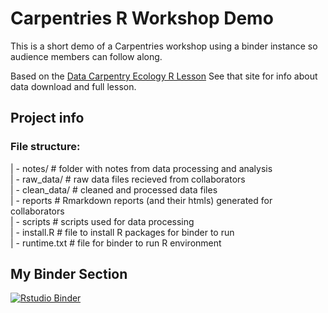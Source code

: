 # Carpentries R Workshop Demo

This is a short demo of a Carpentries workshop using a binder instance so audience members can follow along.

Based on the [Data Carpentry Ecology R Lesson](https://datacarpentry.org/R-ecology-lesson/)
See that site for info about data download and full lesson.

## Project info

### File structure:
| - notes/ # folder with notes from data processing and analysis  
| - raw_data/ # raw data files recieved from collaborators  
| - clean_data/ # cleaned and processed data files  
| - reports # Rmarkdown reports (and their htmls) generated for collaborators  
| - scripts # scripts used for data processing  
| - install.R # file to install R packages for binder to run  
| - runtime.txt # file for binder to run R environment  

## My Binder Section

[![Rstudio Binder](https://mybinder.org/badge_logo.svg)](https://mybinder.org/v2/gh/UW-Madison-DataScience/workshop-demo/main?urlpath=rstudio)

